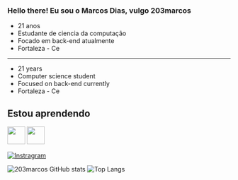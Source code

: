 

### Hello there! Eu sou o Marcos Dias, vulgo 203marcos

- 21 anos
- Estudante de ciencia da computação
- Focado em back-end atualmente
- Fortaleza - Ce


---------------------------------------------------------------------------------------------------------------------------------------------------------------------------------------------------------------------------------------------------------------------------------
- 21 years
- Computer science student
- Focused on back-end currently
- Fortaleza - Ce


## Estou aprendendo

<img loading="lazy" src="https://cdn.jsdelivr.net/gh/devicons/devicon/icons/java/java-original.svg" width="40" height="40"/> <img loading="lazy" src="https://cdn.jsdelivr.net/gh/devicons/devicon@latest/icons/javascript/javascript-original.svg" width="40" height="40"/>




[![Instragram](https://img.shields.io/badge/Instagram-000?style=for-the-badge&logo=instagram&logoColor=white)](https://www.instagram.com/goldmetaboy/)

![203marcos GitHub stats](https://github-readme-stats.vercel.app/api?username=203marcos&show_icons=true&theme=white)
![Top Langs](https://github-readme-stats.vercel.app/api/top-langs/?username=203marcos&layout=compact)











